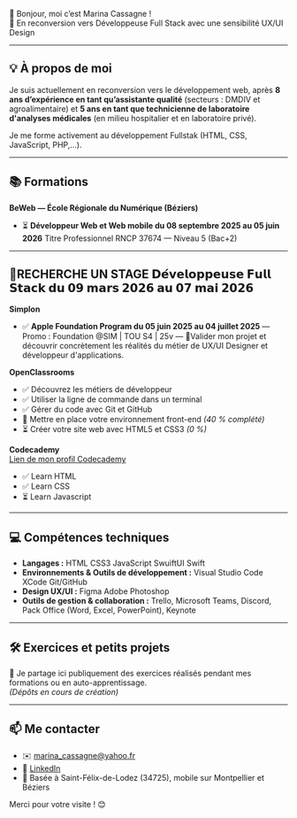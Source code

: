 👋 Bonjour, moi c’est Marina Cassagne !  
🎯 En reconversion vers Développeuse Full Stack avec une sensibilité UX/UI Design

---

## 💡 À propos de moi

Je suis actuellement en reconversion vers le développement web, après **8 ans d’expérience en tant qu’assistante qualité** (secteurs : DMDIV et agroalimentaire) et **5 ans en tant que technicienne de laboratoire d'analyses médicales** (en milieu hospitalier et en laboratoire privé).

Je me forme activement au développement Fullstak (HTML, CSS, JavaScript, PHP,...).

---

## 📚 Formations

**BeWeb — École Régionale du Numérique (Béziers)**
- ⏳ **Développeur Web et Web mobile du 08 septembre 2025 au 05 juin 2026**
  Titre Professionnel RNCP 37674 — Niveau 5 (Bac+2)
------------------------------------------------------------------------------------------------------------------
📢**RECHERCHE UN STAGE** 𝗗𝗲́𝘃𝗲𝗹𝗼𝗽𝗽𝗲𝘂𝘀𝗲 𝗙𝘂𝗹𝗹 𝗦𝘁𝗮𝗰𝗸 𝗱𝘂 𝟬𝟵 𝗺𝗮𝗿𝘀 𝟮𝟬𝟮𝟲 𝗮𝘂 𝟬𝟳 𝗺𝗮𝗶 𝟮𝟬𝟮𝟲
------------------------------------------------------------------------------------------------------------------ 

**Simplon**
- ✅ **Apple Foundation Program du 05 juin 2025 au 04 juillet 2025** — Promo : Foundation @SIM | TOU S4 | 25v — 🎯Valider mon projet et découvrir concrètement les réalités du métier de UX/UI Designer et développeur d'applications.

**OpenClassrooms**
- ✅ Découvrez les métiers de développeur  
- ✅ Utiliser la ligne de commande dans un terminal  
- ✅ Gérer du code avec Git et GitHub  
- 🔄 Mettre en place votre environnement front-end *(40 % complété)*  
- ⏳ Créer votre site web avec HTML5 et CSS3 *(0 %)*
  
**Codecademy**
<br>
<a href="https://www.codecademy.com/profiles/MarinaCassagne">Lien de mon profil Codecademy<a>
- ✅ Learn HTML
- ✅  Learn CSS
- ⏳ Learn Javascript

---

## 💻 Compétences techniques

- **Langages :** HTML  CSS3  JavaScript SwuiftUI  Swift 
- **Environnements & Outils de développement :** Visual Studio Code  XCode  Git/GitHub  
- **Design UX/UI :** Figma  Adobe Photoshop
- **Outils de gestion & collaboration :** Trello, Microsoft Teams, Discord, Pack Office (Word, Excel, PowerPoint), Keynote

---

## 🛠️ Exercices et petits projets

📌 Je partage ici publiquement des exercices réalisés pendant mes formations ou en auto-apprentissage.  
*(Dépôts en cours de création)*

---

## 📫 Me contacter

- ✉️ marina_cassagne@yahoo.fr  
- 🔗 [LinkedIn](https://www.linkedin.com/in/marina-cassagne/)  
- 📍 Basée à Saint-Félix-de-Lodez (34725), mobile sur Montpellier et Béziers  

Merci pour votre visite ! 😊
